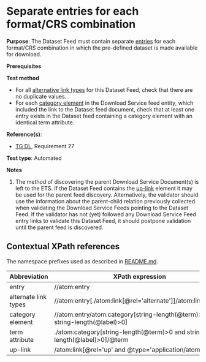 # Separate entries for each format/CRS combination

**Purpose**: The Dataset Feed must contain separate [entries](#entry) for each format/CRS combination in which the pre-defined dataset is made available for download.

**Prerequisites**

**Test method**

* For all [alternative link types](#alternatelinktypes) for this Dataset Feed, check that there are no duplicate values.
* For each [category element](#category) in the Download Service feed entity, which included the link to the Dataset feed document, check that at least one entry exists in the Dataset feed containing a category element with an identical term attribute.

**Reference(s)**:

* [TG DL](http://inspire.ec.europa.eu/id/ats/download-atom/master/atom-pre-defined/README#ref_TG_DL), Requirement 27

**Test type**: Automated

**Notes**

1. The method of discovering the parent Download Service Document(s) is left to the ETS. If the Dataset Feed contains the [up-link](#uplink) element it may be used for the parent feed discovery. Alternatively, the validator should use the information about the parent-child relation previously collected when validating the Download Service Feeds pointing to the Dataset Feed. If the validator has not (yet) followed any Download Service Feed entry links to validate this Dataset Feed, it should postpone validation until the parent feed is discovered.

## Contextual XPath references

The namespace prefixes used as described in [README.md](http://inspire.ec.europa.eu/id/ats/download-atom/master/atom-pre-defined/README#namespaces).

Abbreviation                                               |  XPath expression
---------------------------------------------------------- | -------------------------------------------------------------------------
entry <a name="entry"></a> | //atom:entry
alternate link types <a name="alternatelinkentries"></a> | //atom:entry[./atom:link[@rel='alternate']]/atom:link/@type
category element <a name="category"></a> | //atom:entry/atom:category[string-length(@term)>0 and string-length(@label)>0]
term attribute <a name="term"></a> | ./atom:category[string-length(@term)>0 and string-length(@label)>0]/@term
up-link <a name="uplink"></a> | /atom:link[@rel='up' and @type='application/atom+xml']
